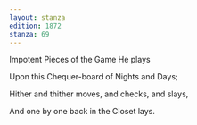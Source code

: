 ```yaml
---
layout: stanza
edition: 1872
stanza: 69
---
```


Impotent Pieces of the Game He plays

Upon this Chequer-board of Nights and Days;

Hither and thither moves, and checks, and slays,

And one by one back in the Closet lays.
